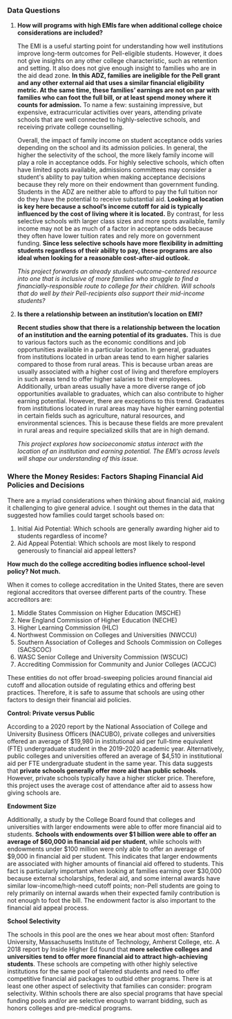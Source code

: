 ### Data Questions

1. **How will programs with high EMIs fare when additional college choice considerations are included?**
    
    The EMI is a useful starting point for understanding how well institutions improve long-term outcomes for Pell-eligible students. However, it does not give insights on any other college characteristic, such as retention and setting. It also does not give enough insight to families who are in the aid dead zone. **In this ADZ, families are ineligible for the Pell grant and any other external aid that uses a similar financial eligibility metric. At the same time, these families’ earnings are not on par with families who can foot the full bill, or at least spend money where it counts for admission.** To name a few: sustaining impressive, but expensive, extracurricular activities over years, attending private schools that are well connected to highly-selective schools, and receiving private college counselling.
    
    Overall, the impact of family income on student acceptance odds varies depending on the school and its admission policies. In general, the higher the selectivity of the school, the more likely family income will play a role in acceptance odds. For highly selective schools, which often have limited spots available, admissions committees may consider a student's ability to pay tuition when making acceptance decisions because they rely more on their endowment than government funding. Students in the ADZ are neither able to afford to pay the full tuition nor do they have the potential to receive substantial aid. **Looking at location is key here because a school’s income cutoff for aid is typically influenced by the cost of living where it is located.** By contrast, for less selective schools with larger class sizes and more spots available, family income may not be as much of a factor in acceptance odds because they often have lower tuition rates and rely more on government funding. **Since less selective schools have more flexibility in admitting students regardless of their ability to pay, these programs are also ideal when looking for a reasonable cost-after-aid outlook.**
    
    *This project forwards an already student-outcome-centered resource into one that is inclusive of more families who struggle to find a financially-responsible route to college for their children. Will schools that do well by their Pell-recipients also support their mid-income students?*
    
2. **Is there a relationship between an institution’s location on EMI?**
    
    **Recent studies show that there is a relationship between the location of an institution and the earning potential of its graduates.** This is due to various factors such as the economic conditions and job opportunities available in a particular location. In general, graduates from institutions located in urban areas tend to earn higher salaries compared to those from rural areas. This is because urban areas are usually associated with a higher cost of living and therefore employers in such areas tend to offer higher salaries to their employees. Additionally, urban areas usually have a more diverse range of job opportunities available to graduates, which can also contribute to higher earning potential. However, there are exceptions to this trend. Graduates from institutions located in rural areas may have higher earning potential in certain fields such as agriculture, natural resources, and environmental sciences. This is because these fields are more prevalent in rural areas and require specialized skills that are in high demand.
    
    *This project explores how socioeconomic status interact with the location of an institution and earning potential. The EMI’s across levels will shape our understanding of this issue.*
    
### Where the Money Resides: Factors Shaping Financial Aid Policies and Decisions

There are a myriad considerations when thinking about financial aid, making it challenging to give general advice. I sought out themes in the data that suggested how families could target schools based on:

1. Initial Aid Potential: Which schools are generally awarding higher aid to students regardless of income?
2. Aid Appeal Potential: Which schools are most likely to respond generously to financial aid appeal letters?

**How much do the college accrediting bodies influence school-level policy? Not much.**

When it comes to college accreditation in the United States, there are seven regional accreditors that oversee different parts of the country. These accreditors are:

1. Middle States Commission on Higher Education (MSCHE)
2. New England Commission of Higher Education (NECHE)
3. Higher Learning Commission (HLC)
4. Northwest Commission on Colleges and Universities (NWCCU)
5. Southern Association of Colleges and Schools Commission on Colleges (SACSCOC)
6. WASC Senior College and University Commission (WSCUC)
7. Accrediting Commission for Community and Junior Colleges (ACCJC)

These entities do not offer broad-sweeping policies around financial aid cutoff and allocation outside of regulating ethics and offering best practices. Therefore, it is safe to assume that schools are using other factors to design their financial aid policies.

**Control: Private versus Public**

According to a 2020 report by the National Association of College and University Business Officers (NACUBO), private colleges and universities offered an average of $19,980 in institutional aid per full-time equivalent (FTE) undergraduate student in the 2019-2020 academic year. Alternatively, public colleges and universities offered an average of $4,510 in institutional aid per FTE undergraduate student in the same year. This data suggests that **private schools generally offer more aid than public schools**. However, private schools typically have a higher sticker price. Therefore, this project uses the average cost of attendance after aid to assess how giving schools are.

****************************Endowment Size****************************

Additionally, a study by the College Board found that colleges and universities with larger endowments were able to offer more financial aid to students. **Schools with endowments over $1 billion were able to offer an average of $60,000 in financial aid per student**, while schools with endowments under $100 million were only able to offer an average of $9,000 in financial aid per student. This indicates that larger endowments are associated with higher amounts of financial aid offered to students. This fact is particularly important when looking at families earning over $30,000 because external scholarships, federal aid, and some internal awards have similar low-income/high-need cutoff points; non-Pell students are going to rely primarily on internal awards when their expected family contribution is not enough to foot the bill. The endowment factor is also important to the financial aid appeal process.

********************************School Selectivity********************************

The schools in this pool are the ones we hear about most often: Stanford University, Massachusetts Institute of Technology, Amherst College, etc. A 2018 report by Inside Higher Ed found that **more selective colleges and universities tend to offer more financial aid to attract high-achieving students**. These schools are competing with other highly selective institutions for the same pool of talented students and need to offer competitive financial aid packages to outbid other programs. There is at least one other aspect of selectivity that families can consider: program selectivity. Within schools there are also special programs that have special funding pools and/or are selective enough to warrant bidding, such as honors colleges and pre-medical programs.

